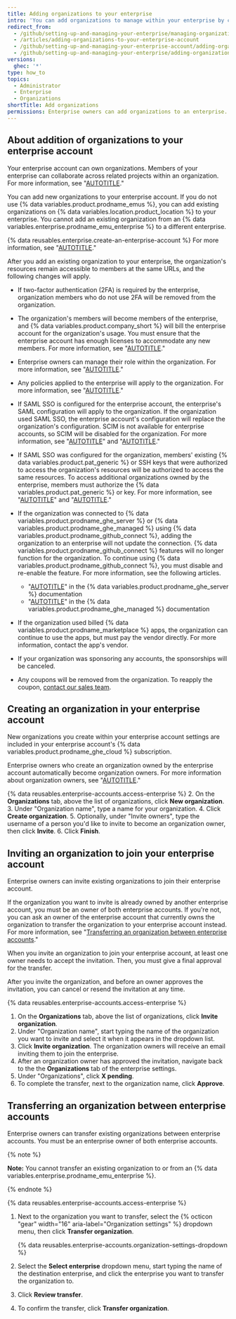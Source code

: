 ```yaml
---
title: Adding organizations to your enterprise
intro: 'You can add organizations to manage within your enterprise by creating a new organization, inviting an existing organization, or transferring an organization from a different enterprise account.'
redirect_from:
  - /github/setting-up-and-managing-your-enterprise/managing-organizations-in-your-enterprise-account/adding-organizations-to-your-enterprise-account
  - /articles/adding-organizations-to-your-enterprise-account
  - /github/setting-up-and-managing-your-enterprise-account/adding-organizations-to-your-enterprise-account
  - /github/setting-up-and-managing-your-enterprise/adding-organizations-to-your-enterprise-account
versions:
  ghec: '*'
type: how_to
topics:
  - Administrator
  - Enterprise
  - Organizations
shortTitle: Add organizations
permissions: Enterprise owners can add organizations to an enterprise.
---
```


## About addition of organizations to your enterprise account

Your enterprise account can own organizations. Members of your enterprise can collaborate across related projects within an organization. For more information, see "[AUTOTITLE](/organizations/collaborating-with-groups-in-organizations/about-organizations)."

You can add new organizations to your enterprise account. If you do not use {% data variables.product.prodname_emus %}, you can add existing organizations on {% data variables.location.product_location %} to your enterprise. You cannot add an existing organization from an {% data variables.enterprise.prodname_emu_enterprise %} to a different enterprise.

{% data reusables.enterprise.create-an-enterprise-account %} For more information, see "[AUTOTITLE](/admin/overview/creating-an-enterprise-account)."

After you add an existing organization to your enterprise, the organization's resources remain accessible to members at the same URLs, and the following changes will apply.

- If two-factor authentication (2FA) is required by the enterprise, organization members who do not use 2FA will be removed from the organization.
- The organization's members will become members of the enterprise, and {% data variables.product.company_short %} will bill the enterprise account for the organization's usage. You must ensure that the enterprise account has enough licenses to accommodate any new members. For more information, see "[AUTOTITLE](/billing/managing-billing-for-your-github-account/about-billing-for-your-enterprise)."
- Enterprise owners can manage their role within the organization. For more information, see "[AUTOTITLE](/admin/user-management/managing-organizations-in-your-enterprise/managing-your-role-in-an-organization-owned-by-your-enterprise)."
- Any policies applied to the enterprise will apply to the organization. For more information, see "[AUTOTITLE](/admin/policies/enforcing-policies-for-your-enterprise/about-enterprise-policies)."
- If SAML SSO is configured for the enterprise account, the enterprise's SAML configuration will apply to the organization. If the organization used SAML SSO, the enterprise account's configuration will replace the organization's configuration. SCIM is not available for enterprise accounts, so SCIM will be disabled for the organization. For more information, see "[AUTOTITLE](/admin/identity-and-access-management/using-saml-for-enterprise-iam/configuring-saml-single-sign-on-for-your-enterprise)" and "[AUTOTITLE](/admin/identity-and-access-management/using-saml-for-enterprise-iam/switching-your-saml-configuration-from-an-organization-to-an-enterprise-account)."
- If SAML SSO was configured for the organization, members' existing {% data variables.product.pat_generic %} or SSH keys that were authorized to access the organization's resources will be authorized to access the same resources. To access additional organizations owned by the enterprise, members must authorize the {% data variables.product.pat_generic %} or key. For more information, see "[AUTOTITLE](/authentication/authenticating-with-saml-single-sign-on/authorizing-a-personal-access-token-for-use-with-saml-single-sign-on)" and "[AUTOTITLE](/authentication/authenticating-with-saml-single-sign-on/authorizing-an-ssh-key-for-use-with-saml-single-sign-on)."
- If the organization was connected to {% data variables.product.prodname_ghe_server %} or {% data variables.product.prodname_ghe_managed %} using {% data variables.product.prodname_github_connect %}, adding the organization to an enterprise will not update the connection. {% data variables.product.prodname_github_connect %} features will no longer function for the organization. To continue using {% data variables.product.prodname_github_connect %}, you must disable and re-enable the feature. For more information, see the following articles.

  - "[AUTOTITLE](/enterprise-server@latest/admin/configuration/configuring-github-connect/managing-github-connect)" in the {% data variables.product.prodname_ghe_server %} documentation
  - "[AUTOTITLE](/github-ae@latest/admin/configuration/configuring-github-connect/managing-github-connect)" in the {% data variables.product.prodname_ghe_managed %} documentation
- If the organization used billed {% data variables.product.prodname_marketplace %} apps, the organization can continue to use the apps, but must pay the vendor directly. For more information, contact the app's vendor.
- If your organization was sponsoring any accounts, the sponsorships will be canceled.
- Any coupons will be removed from the organization. To reapply the coupon, [contact our sales team](https://github.com/enterprise/contact).

## Creating an organization in your enterprise account

New organizations you create within your enterprise account settings are included in your enterprise account's {% data variables.product.prodname_ghe_cloud %} subscription.

Enterprise owners who create an organization owned by the enterprise account automatically become organization owners. For more information about organization owners, see "[AUTOTITLE](/organizations/managing-peoples-access-to-your-organization-with-roles/roles-in-an-organization)."

{% data reusables.enterprise-accounts.access-enterprise %}
2. On the **Organizations** tab, above the list of organizations, click **New organization**.
3. Under "Organization name", type a name for your organization.
4. Click **Create organization**.
5. Optionally, under "Invite owners", type the username of a person you'd like to invite to become an organization owner, then click **Invite**.
6. Click **Finish**.

## Inviting an organization to join your enterprise account

Enterprise owners can invite existing organizations to join their enterprise account.

If the organization you want to invite is already owned by another enterprise account, you must be an owner of both enterprise accounts. If you're not, you can ask an owner of the enterprise account that currently owns the organization to transfer the organization to your enterprise account instead. For more information, see "[Transferring an organization between enterprise accounts](#transferring-an-organization-between-enterprise-accounts)."

When you invite an organization to join your enterprise account, at least one owner needs to accept the invitation. Then, you must give a final approval for the transfer.

After you invite the organization, and before an owner approves the invitation, you can cancel or resend the invitation at any time.

{% data reusables.enterprise-accounts.access-enterprise %}
1. On the **Organizations** tab, above the list of organizations, click **Invite organization**.
1. Under "Organization name", start typing the name of the organization you want to invite and select it when it appears in the dropdown list.
1. Click **Invite organization**. The organization owners will receive an email inviting them to join the enterprise.
1. After an organization owner has approved the invitation, navigate back to the the **Organizations** tab of the enterprise settings.
1. Under "Organizations", click **X pending**.
1. To complete the transfer, next to the organization name, click **Approve**.

## Transferring an organization between enterprise accounts

Enterprise owners can transfer existing organizations between enterprise accounts. You must be an enterprise owner of both enterprise accounts.

{% note %}

**Note:** You cannot transfer an existing organization to or from an {% data variables.enterprise.prodname_emu_enterprise %}.

{% endnote %}

{% data reusables.enterprise-accounts.access-enterprise %}
1. Next to the organization you want to transfer, select the {% octicon "gear" width="16" aria-label="Organization settings" %} dropdown menu, then click **Transfer organization**.

   {% data reusables.enterprise-accounts.organization-settings-dropdown %}
1. Select the **Select enterprise** dropdown menu, start typing the name of the destination enterprise, and click the enterprise you want to transfer the organization to.
2. Click **Review transfer**.
3. To confirm the transfer, click **Transfer organization**.
